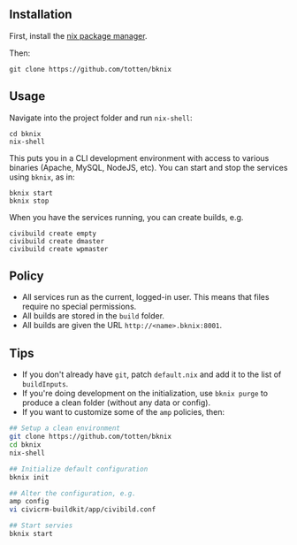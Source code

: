 ## Installation

First, install the [nix package manager](https://nixos.org/nix/).

Then:

```
git clone https://github.com/totten/bknix
```

## Usage

Navigate into the project folder and run `nix-shell`:

```
cd bknix
nix-shell
```

This puts you in a CLI development environment with access to various
binaries (Apache, MySQL, NodeJS, etc).  You can start and stop the services using `bknix`, as in:

```
bknix start
bknix stop
```

When you have the services running, you can create builds, e.g.

```
civibuild create empty
civibuild create dmaster
civibuild create wpmaster
```

## Policy

* All services run as the current, logged-in user. This means that files require no special permissions.
* All builds are stored in the `build` folder.
* All builds are given the URL `http://<name>.bknix:8001`.

## Tips

* If you don't already have `git`, patch `default.nix` and add it to the list of `buildInputs`.
* If you're doing development on the initialization, use `bknix purge` to produce a clean folder (without any data or config).
* If you want to customize some of the `amp` policies, then:

```bash
## Setup a clean environment
git clone https://github.com/totten/bknix
cd bknix
nix-shell

## Initialize default configuration
bknix init

## Alter the configuration, e.g.
amp config
vi civicrm-buildkit/app/civibild.conf

## Start servies
bknix start
```
